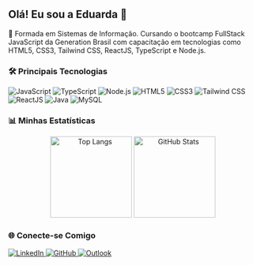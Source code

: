 ## Olá! Eu sou a Eduarda 👋

📝 Formada em Sistemas de Informação. Cursando o bootcamp FullStack JavaScript da Generation Brasil com capacitação em tecnologias como HTML5, CSS3, Tailwind CSS, ReactJS, TypeScript e Node.js.

### 🛠 Principais Tecnologias
<p align="left">
  <img src="https://skillicons.dev/icons?i=javascript" alt="JavaScript" />
  <img src="https://skillicons.dev/icons?i=typescript" alt="TypeScript" />
  <img src="https://skillicons.dev/icons?i=nodejs" alt="Node.js" />
  <img src="https://skillicons.dev/icons?i=html" alt="HTML5" />
  <img src="https://skillicons.dev/icons?i=css" alt="CSS3" />
  <img src="https://skillicons.dev/icons?i=tailwind" alt="Tailwind CSS" />
  <img src="https://skillicons.dev/icons?i=react" alt="ReactJS" />
  <img src="https://skillicons.dev/icons?i=java" alt="Java" />
  <img src="https://skillicons.dev/icons?i=mysql" alt="MySQL" />
</p>

### 📊 Minhas Estatísticas
<div align="center">
  <img src="https://github-readme-stats.vercel.app/api/top-langs/?username=eduarda-galeno&layout=compact&langs_count=6&theme=radical" alt="Top Langs" height="165px" />
  <img src="https://github-readme-stats.vercel.app/api?username=eduarda-galeno&show_icons=true&theme=radical" alt="GitHub Stats" height="165px" />
</div>

### 🌐 Conecte-se Comigo
<p align="left">
  <a href="https://www.linkedin.com/in/eduardagaleno/" target="_blank">
    <img src="https://img.shields.io/badge/LinkedIn-0077B5?style=for-the-badge&logo=linkedin&logoColor=white" alt="LinkedIn" />
  </a>
  <a href="https://github.com/eduarda-galeno" target="_blank">
    <img src="https://img.shields.io/badge/GitHub-100000?style=for-the-badge&logo=github&logoColor=white" alt="GitHub" />
  </a>
  <a href="mailto:eduardagaleno@outlook.com" target="_blank">
    <img src="https://img.shields.io/badge/Outlook-0078D4?style=for-the-badge&logo=microsoft-outlook&logoColor=white" alt="Outlook" />
  </a>
</p>




